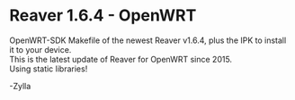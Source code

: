 # Reaver 1.6.4 - OpenWRT

OpenWRT-SDK Makefile of the newest Reaver v1.6.4, plus the IPK to install it to your device.  
This is the latest update of Reaver for OpenWRT since 2015.  
Using static libraries!

-Zylla
